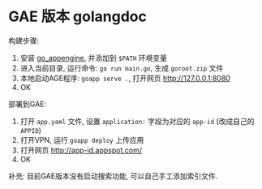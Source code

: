 # GAE 版本 golangdoc

构建步骤:

1. 安装 [go_appengine](https://cloud.google.com/appengine/downloads#Google_App_Engine_SDK_for_Go), 并添加到 `$PATH` 环境变量
2. 进入当前目录, 运行命令: `go run main.go`, 生成 `goroot.zip` 文件
3. 本地启动AGE程序: `goapp serve .`, 打开网页 http://127.0.0.1:8080
4. OK

部署到GAE:

1. 打开 `app.yaml` 文件, 设置 `application:` 字段为对应的 `app-id` (改成自己的 `APPID`)
2. 打开VPN, 运行 `goapp deploy` 上传应用
3. 打开网页 http://app-id.appspot.com/
4. OK

补充:
目前GAE版本没有启动搜索功能, 可以自己手工添加索引文件.
